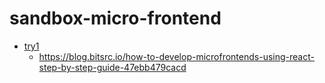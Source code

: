 # sandbox-micro-frontend

- [try1](./try1)
  - https://blog.bitsrc.io/how-to-develop-microfrontends-using-react-step-by-step-guide-47ebb479cacd

